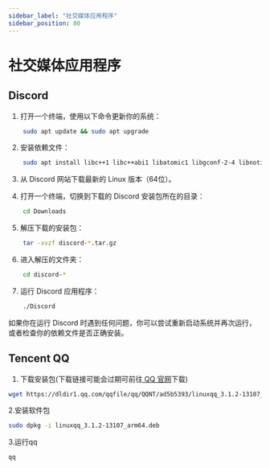 ```yaml
---
sidebar_label: "社交媒体应用程序"
sidebar_position: 80
---
```


# 社交媒体应用程序

## Discord

1. 打开一个终端，使用以下命令更新你的系统：

```bash
    sudo apt update && sudo apt upgrade
```

2. 安装依赖文件：

```bash
    sudo apt install libc++1 libc++abi1 libatomic1 libgconf-2-4 libnotify4 libnspr4 libnss3 libxss1 libxtst6 xdg-utils
```

3. 从 Discord 网站下载最新的 Linux 版本（64位）。

4. 打开一个终端，切换到下载的 Discord 安装包所在的目录：

```bash
    cd Downloads
```

5. 解压下载的安装包：

```bash
    tar -xvzf discord-*.tar.gz
```

6. 进入解压的文件夹：

```bash
    cd discord-*
```

7. 运行 Discord 应用程序：

```bash
    ./Discord
```

如果你在运行 Discord 时遇到任何问题，你可以尝试重新启动系统并再次运行，或者检查你的依赖文件是否正确安装。

## Tencent QQ

1. 下载安装包(下载链接可能会过期可前往[ QQ 官网](https://im.qq.com/linuxqq/index.shtml)下载)

```bash
wget https://dldir1.qq.com/qqfile/qq/QQNT/ad5b5393/linuxqq_3.1.2-13107_arm64.deb
```

2.安装软件包

```bash
sudo dpkg -i linuxqq_3.1.2-13107_arm64.deb
```

3.运行qq

```bash
qq
```
